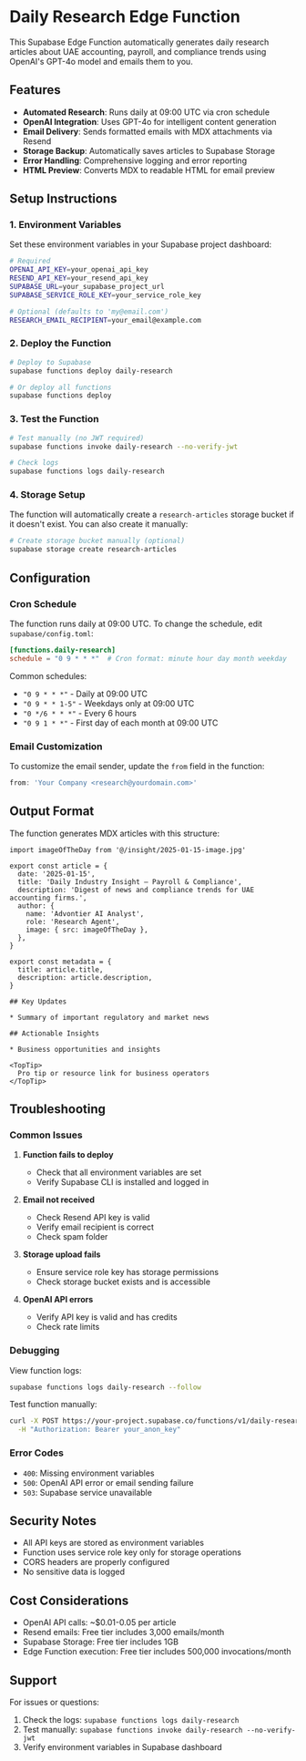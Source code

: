 # Daily Research Edge Function

This Supabase Edge Function automatically generates daily research articles about UAE accounting, payroll, and compliance trends using OpenAI's GPT-4o model and emails them to you.

## Features

- **Automated Research**: Runs daily at 09:00 UTC via cron schedule
- **OpenAI Integration**: Uses GPT-4o for intelligent content generation
- **Email Delivery**: Sends formatted emails with MDX attachments via Resend
- **Storage Backup**: Automatically saves articles to Supabase Storage
- **Error Handling**: Comprehensive logging and error reporting
- **HTML Preview**: Converts MDX to readable HTML for email preview

## Setup Instructions

### 1. Environment Variables

Set these environment variables in your Supabase project dashboard:

```bash
# Required
OPENAI_API_KEY=your_openai_api_key
RESEND_API_KEY=your_resend_api_key
SUPABASE_URL=your_supabase_project_url
SUPABASE_SERVICE_ROLE_KEY=your_service_role_key

# Optional (defaults to 'my@email.com')
RESEARCH_EMAIL_RECIPIENT=your_email@example.com
```

### 2. Deploy the Function

```bash
# Deploy to Supabase
supabase functions deploy daily-research

# Or deploy all functions
supabase functions deploy
```

### 3. Test the Function

```bash
# Test manually (no JWT required)
supabase functions invoke daily-research --no-verify-jwt

# Check logs
supabase functions logs daily-research
```

### 4. Storage Setup

The function will automatically create a `research-articles` storage bucket if it doesn't exist. You can also create it manually:

```bash
# Create storage bucket manually (optional)
supabase storage create research-articles
```

## Configuration

### Cron Schedule

The function runs daily at 09:00 UTC. To change the schedule, edit `supabase/config.toml`:

```toml
[functions.daily-research]
schedule = "0 9 * * *"  # Cron format: minute hour day month weekday
```

Common schedules:
- `"0 9 * * *"` - Daily at 09:00 UTC
- `"0 9 * * 1-5"` - Weekdays only at 09:00 UTC
- `"0 */6 * * *"` - Every 6 hours
- `"0 9 1 * *"` - First day of each month at 09:00 UTC

### Email Customization

To customize the email sender, update the `from` field in the function:

```typescript
from: 'Your Company <research@yourdomain.com>'
```

## Output Format

The function generates MDX articles with this structure:

```mdx
import imageOfTheDay from '@/insight/2025-01-15-image.jpg'

export const article = {
  date: '2025-01-15',
  title: 'Daily Industry Insight – Payroll & Compliance',
  description: 'Digest of news and compliance trends for UAE accounting firms.',
  author: {
    name: 'Advontier AI Analyst',
    role: 'Research Agent',
    image: { src: imageOfTheDay },
  },
}

export const metadata = {
  title: article.title,
  description: article.description,
}

## Key Updates

* Summary of important regulatory and market news

## Actionable Insights

* Business opportunities and insights

<TopTip>
  Pro tip or resource link for business operators
</TopTip>
```

## Troubleshooting

### Common Issues

1. **Function fails to deploy**
   - Check that all environment variables are set
   - Verify Supabase CLI is installed and logged in

2. **Email not received**
   - Check Resend API key is valid
   - Verify email recipient is correct
   - Check spam folder

3. **Storage upload fails**
   - Ensure service role key has storage permissions
   - Check storage bucket exists and is accessible

4. **OpenAI API errors**
   - Verify API key is valid and has credits
   - Check rate limits

### Debugging

View function logs:
```bash
supabase functions logs daily-research --follow
```

Test function manually:
```bash
curl -X POST https://your-project.supabase.co/functions/v1/daily-research \
  -H "Authorization: Bearer your_anon_key"
```

### Error Codes

- `400`: Missing environment variables
- `500`: OpenAI API error or email sending failure
- `503`: Supabase service unavailable

## Security Notes

- All API keys are stored as environment variables
- Function uses service role key only for storage operations
- CORS headers are properly configured
- No sensitive data is logged

## Cost Considerations

- OpenAI API calls: ~$0.01-0.05 per article
- Resend emails: Free tier includes 3,000 emails/month
- Supabase Storage: Free tier includes 1GB
- Edge Function execution: Free tier includes 500,000 invocations/month

## Support

For issues or questions:
1. Check the logs: `supabase functions logs daily-research`
2. Test manually: `supabase functions invoke daily-research --no-verify-jwt`
3. Verify environment variables in Supabase dashboard 